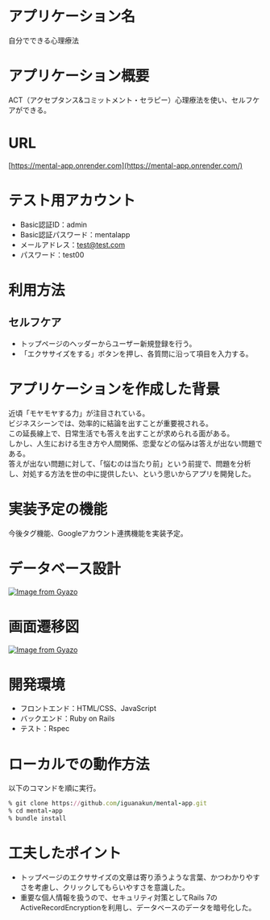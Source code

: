 # アプリケーション名
自分でできる心理療法

# アプリケーション概要
ACT（アクセプタンス&コミットメント・セラピー）心理療法を使い、セルフケアができる。

# URL
[https://mental-app.onrender.com](https://mental-app.onrender.com/)

# テスト用アカウント
- Basic認証ID：admin
- Basic認証パスワード：mentalapp
- メールアドレス：test@test.com
- パスワード：test00

# 利用方法
## セルフケア
- トップページのヘッダーからユーザー新規登録を行う。
- 「エクササイズをする」ボタンを押し、各質問に沿って項目を入力する。

# アプリケーションを作成した背景
近頃「モヤモヤする力」が注目されている。  
ビジネスシーンでは、効率的に結論を出すことが重要視される。  
この延長線上で、日常生活でも答えを出すことが求められる面がある。  
しかし、人生における生き方や人間関係、恋愛などの悩みは答えが出ない問題である。  
答えが出ない問題に対して、「悩むのは当たり前」という前提で、問題を分析し、対処する方法を世の中に提供したい、という思いからアプリを開発した。

# 実装予定の機能
今後タグ機能、Googleアカウント連携機能を実装予定。

# データベース設計
[![Image from Gyazo](https://i.gyazo.com/33b2c39d59fe513813cc3a3cd923e54a.png)](https://gyazo.com/33b2c39d59fe513813cc3a3cd923e54a)

# 画面遷移図
[![Image from Gyazo](https://i.gyazo.com/91fc6cdbd92d0a2a7fb7f5ab870a44cc.png)](https://gyazo.com/91fc6cdbd92d0a2a7fb7f5ab870a44cc)

# 開発環境
- フロントエンド：HTML/CSS、JavaScript
- バックエンド：Ruby on Rails
- テスト：Rspec

# ローカルでの動作方法
以下のコマンドを順に実行。

```ruby
% git clone https://github.com/iguanakun/mental-app.git
% cd mental-app
% bundle install
```

# 工夫したポイント
- トップページのエクササイズの文章は寄り添うような言葉、かつわかりやすさを考慮し、クリックしてもらいやすさを意識した。
- 重要な個人情報を扱うので、セキュリティ対策としてRails 7のActiveRecordEncryptionを利用し、データベースのデータを暗号化した。